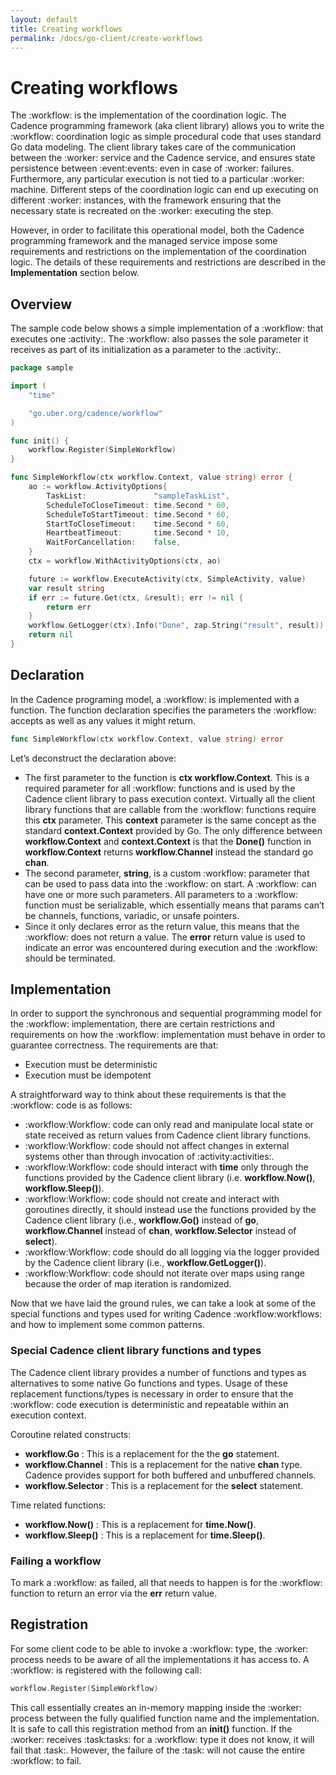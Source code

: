 ```yaml
---
layout: default
title: Creating workflows
permalink: /docs/go-client/create-workflows
---
```


# Creating workflows

The :workflow: is the implementation of the coordination logic. The Cadence programming framework
(aka client library) allows you to write the :workflow: coordination logic as simple procedural code
that uses standard Go data modeling. The client library takes care of the communication between
the :worker: service and the Cadence service, and ensures state persistence between :event:events: even in
case of :worker: failures. Furthermore, any particular execution is not tied to a particular :worker:
machine. Different steps of the coordination logic can end up executing on different :worker:
instances, with the framework ensuring that the necessary state is recreated on the :worker: executing
the step.

However, in order to facilitate this operational model, both the Cadence programming framework and
the managed service impose some requirements and restrictions on the implementation of the
coordination logic. The details of these requirements and restrictions are described in the
**Implementation** section below.

## Overview

The sample code below shows a simple implementation of a :workflow: that executes one :activity:. The
:workflow: also passes the sole parameter it receives as part of its initialization as a parameter
to the :activity:.

```go
package sample

import (
    "time"

    "go.uber.org/cadence/workflow"
)

func init() {
    workflow.Register(SimpleWorkflow)
}

func SimpleWorkflow(ctx workflow.Context, value string) error {
    ao := workflow.ActivityOptions{
        TaskList:               "sampleTaskList",
        ScheduleToCloseTimeout: time.Second * 60,
        ScheduleToStartTimeout: time.Second * 60,
        StartToCloseTimeout:    time.Second * 60,
        HeartbeatTimeout:       time.Second * 10,
        WaitForCancellation:    false,
    }
    ctx = workflow.WithActivityOptions(ctx, ao)

    future := workflow.ExecuteActivity(ctx, SimpleActivity, value)
    var result string
    if err := future.Get(ctx, &result); err != nil {
        return err
    }
    workflow.GetLogger(ctx).Info("Done", zap.String("result", result))
    return nil
}
```

## Declaration

In the Cadence programing model, a :workflow: is implemented with a function. The function declaration
specifies the parameters the :workflow: accepts as well as any values it might return.

```go
func SimpleWorkflow(ctx workflow.Context, value string) error
```

Let’s deconstruct the declaration above:

* The first parameter to the function is **ctx workflow.Context**. This is a required parameter for
  all :workflow: functions and is used by the Cadence client library to pass execution context.
  Virtually all the client library functions that are callable from the :workflow: functions require
  this **ctx** parameter. This **context** parameter is the same concept as the standard
  **context.Context** provided by Go. The only difference between **workflow.Context** and
  **context.Context** is that the **Done()** function in **workflow.Context** returns
  **workflow.Channel** instead the standard go **chan**.
* The second parameter, **string**, is a custom :workflow: parameter that can be used to pass data
  into the :workflow: on start. A :workflow: can have one or more such parameters. All parameters to a
  :workflow: function must be serializable, which essentially means that params can’t be channels,
  functions, variadic, or unsafe pointers.
* Since it only declares error as the return value, this means that the :workflow: does not return a
  value. The **error** return value is used to indicate an error was encountered during execution
  and the :workflow: should be terminated.

## Implementation

In order to support the synchronous and sequential programming model for the :workflow:
implementation, there are certain restrictions and requirements on how the :workflow: implementation
must behave in order to guarantee correctness. The requirements are that:

* Execution must be deterministic
* Execution must be idempotent

A straightforward way to think about these requirements is that the :workflow: code is as follows:

* :workflow:Workflow: code can only read and manipulate local state or state received as return values from
  Cadence client library functions.
* :workflow:Workflow: code should not affect changes in external systems other than through invocation
  of :activity:activities:.
* :workflow:Workflow: code should interact with **time** only through the functions provided by the Cadence
  client library (i.e. **workflow.Now()**, **workflow.Sleep()**).
* :workflow:Workflow: code should not create and interact with goroutines directly, it should instead use the
  functions provided by the Cadence client library (i.e., **workflow.Go()** instead of **go**,
  **workflow.Channel** instead of **chan**, **workflow.Selector** instead of **select**).
* :workflow:Workflow: code should do all logging via the logger provided by the Cadence client library
  (i.e., **workflow.GetLogger()**).
* :workflow:Workflow: code should not iterate over maps using range because the order of map iteration is randomized.

Now that we have laid the ground rules, we can take a look at some of the special functions and types
used for writing Cadence :workflow:workflows: and how to implement some common patterns.

### Special Cadence client library functions and types

The Cadence client library provides a number of functions and types as alternatives to some native
Go functions and types. Usage of these replacement functions/types is necessary in order to ensure
that the :workflow: code execution is deterministic and repeatable within an execution context.

Coroutine related constructs:

* **workflow.Go** : This is a replacement for the the **go** statement.
* **workflow.Channel** : This is a replacement for the native **chan** type. Cadence provides
  support for both buffered and unbuffered channels.
* **workflow.Selector** : This is a replacement for the **select** statement.

Time related functions:

* **workflow.Now()** : This is a replacement for **time.Now()**.
* **workflow.Sleep()** : This is a replacement for **time.Sleep()**.

### Failing a workflow

To mark a :workflow: as failed, all that needs to happen is for the :workflow: function to return an
error via the **err** return value.

## Registration

For some client code to be able to invoke a :workflow: type, the :worker: process needs to be aware of
all the implementations it has access to. A :workflow: is registered with the following call:

```go
workflow.Register(SimpleWorkflow)
```

This call essentially creates an in-memory mapping inside the :worker: process between the fully
qualified function name and the implementation. It is safe to call this registration method from
an **init()** function. If the :worker: receives :task:tasks: for a :workflow: type it does not know, it will
fail that :task:. However, the failure of the :task: will not cause the entire :workflow: to fail.
